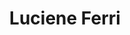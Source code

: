 ---
layout: cv
permalink: /en

title: Luciene Ferri
description: >
    Software Engineer with back-end experience in high-scale projects. Proactive, responsible, and easy to work with, I value communication and teamwork to achieve the best results.
location: Brazil

technologies:
  title: Technologies
  sections:
    - title: ''
      entries:
        - name: Python
          src_path: /assets/img/python-original.svg
        - name: Django
          src_path: /assets/img/django-plain.svg
        - name: Chalice
          src_path: /assets/img/chalice-logo-icon-small.png
        - name: MySQL
          src_path: /assets/img/postgresql-original.svg
        - name: SQLAlchemy
          src_path: /assets/img/SQLAlchemy.png
        - name: Celery
          src_path: /assets/img/celery_logo.png
        - name: Docker
          src_path: /assets/img/docker-original.svg
        - name: Git
          src_path: /assets/img/git-original.svg
        - name: Linux
          src_path: /assets/img/linux-original.svg
        - name: Pytest
          src_path: /assets/img/pytest-plain.svg

experience:
  title: Professional Experience
  entries:
    - name: Maistodos
      location: Ribeirão Preto - SP (Remote)
      position: Software Engineer
      period: Mar/2022 - Present
      description: >
        - Back-end development and maintenance of services serving over 3.5 million users across Brazil
        - Integration with payment services and recurring billing systems, transaction management, and user balance handling
        - Automation of recurring tasks for back-office and support teams, improving customer service efficiency
        - Development of several new back-end features such as freemium plans, user and dependent management, and checkout processes
        - Contribution to security improvements, production environment demands, and bug fixes/support tickets
        - Python development, focusing on frameworks like Django and Chalice
      technologies:
        - Python
        - Django
        - MySQL
        - Celery
        - Chalice
        - SQLAlchemy
        - Docker
        - Pytest

education:
  title: Education
  entries:
    - institution: Faculdade Impacta
      period: Feb/2021 - Jul/2023
      name: Systems Analysis and Development
      type: Associate Degree

extras:
  - title: Languages
    entries:
      - Portuguese (Native)
      - English (Fluent)
  - title: Soft Skills
    entries:
      - Good Communication
      - Teamwork
      - Analytical Thi
---